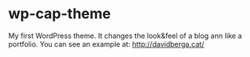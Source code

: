 wp-cap-theme
============

My first WordPress theme. It changes the look&amp;feel of a blog ann like a portfolio. You can see an example at: http://davidberga.cat/ 

